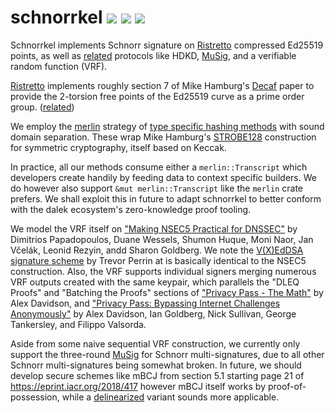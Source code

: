 # schnorrkel [![](https://img.shields.io/crates/v/schnorrkel.svg)](https://crates.io/crates/schnorrkel) [![](https://docs.rs/schnorrkel/badge.svg)](https://docs.rs/schnorrkel) [![](https://travis-ci.org/w3f/schnorrkel.svg?branch=master)](https://travis-ci.org/w3f/schnorrkel?branch=master)


Schnorrkel implements Schnorr signature on [Ristretto](https://ristretto.group) compressed Ed25519 points, as well as [related](https://github.com/sipa/bips/blob/bip-schnorr/bip-schnorr.mediawiki) protocols like HDKD, [MuSig](https://eprint.iacr.org/2018/068), and a verifiable random function (VRF).  

[Ristretto](https://doc.dalek.rs/curve25519_dalek/ristretto/index.html) implements roughly section 7 of Mike Hamburg's [Decaf](https://eprint.iacr.org/2015/673.pdf) paper to provide the 2-torsion free points of the Ed25519 curve as a prime order group.  ([related](https://forum.web3.foundation/t/account-signatures-and-keys-in-polkadot/70/3?u=burdges))

We employ the [merlin](https://github.com/dalek-cryptography/merlin) strategy of [type specific hashing methods](https://docs.rs/merlin/1.0.3/merlin/struct.Transcript.html) with sound domain separation.  These wrap Mike Hamburg's [STROBE128](https://strobe.sourceforge.io) construction for symmetric cryptography, itself based on Keccak.  

In practice, all our methods consume either a `merlin::Transcript` which developers create handily by feeding data to context specific builders.  We do however also support `&mut merlin::Transcript` like the `merlin` crate prefers.   We shall exploit this in future to adapt schnorrkel to better conform with the dalek ecosystem's zero-knowledge proof tooling. 

We model the VRF itself on ["Making NSEC5 Practical for DNSSEC"](https://eprint.iacr.org/2017/099.pdf) by Dimitrios Papadopoulos, Duane Wessels, Shumon Huque, Moni Naor, Jan Včelák, Leonid Rezyin, andd Sharon Goldberg.  We note the [V(X)EdDSA signature scheme](https://www.signal.org/docs/specifications/xeddsa/#vxeddsa) by Trevor Perrin at is basically identical to the NSEC5 construction.  Also, the VRF supports individual signers merging numerous VRF outputs created with the same keypair, which parallels the "DLEQ Proofs" and "Batching the Proofs" sections of ["Privacy Pass - The Math"](https://blog.cloudflare.com/privacy-pass-the-math/#dleqproofs) by Alex Davidson, and ["Privacy Pass: Bypassing Internet Challenges Anonymously"](https://www.petsymposium.org/2018/files/papers/issue3/popets-2018-0026.pdf)
by Alex Davidson, Ian Goldberg, Nick Sullivan, George Tankersley, and Filippo Valsorda.

Aside from some naive sequential VRF construction, we currently only support the three-round [MuSig](https://eprint.iacr.org/2018/068) for Schnorr multi-signatures, due to all other Schnorr multi-signatures being somewhat broken.  In future, we should develop secure schemes like mBCJ from section 5.1 starting page 21 of https://eprint.iacr.org/2018/417 however mBCJ itself works by proof-of-possession, while a [delinearized](http://crypto.stanford.edu/~dabo/pubs/abstracts/aggsurvey.html) variant sounds more applicable.

